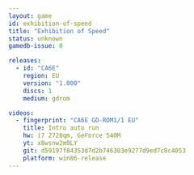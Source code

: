 ```yaml
---
layout: game
id: exhibition-of-speed
title: "Exhibition of Speed"
status: unknown
gamedb-issue: 0

releases:
  - id: "CA6E"
    region: EU
    version: "1.000"
    discs: 1
    medium: gdrom

videos:
  - fingerprint: "CA6E GD-ROM1/1 EU"
    title: Intro auto run
    hw: i7 2720qm, GeForce 540M
    yt: x8wsnw2m9LY
    git: d59197f84353d7d2b746383e9277d9ed7c8c4053
    platform: win86-release
---
```

